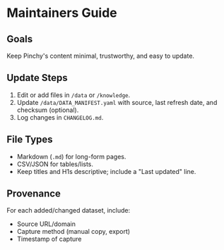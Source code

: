 # Maintainers Guide

## Goals

Keep Pinchy's content minimal, trustworthy, and easy to update.

## Update Steps

1) Edit or add files in `/data` or `/knowledge`.
2) Update `/data/DATA_MANIFEST.yaml` with source, last refresh date, and checksum (optional).
3) Log changes in `CHANGELOG.md`.

## File Types

- Markdown (`.md`) for long-form pages.
- CSV/JSON for tables/lists.
- Keep titles and H1s descriptive; include a "Last updated" line.

## Provenance

For each added/changed dataset, include:

- Source URL/domain
- Capture method (manual copy, export)
- Timestamp of capture
